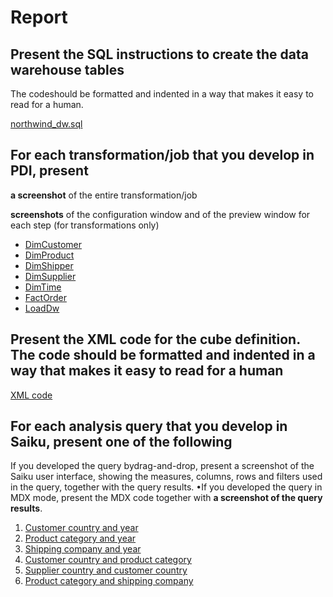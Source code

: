 # Report

## Present the SQL instructions to create the data warehouse tables

The codeshould be formatted and indented in a way that makes it easy to read for a human.

[northwind_dw.sql](../sql/northwind_dw.sql)

## For each transformation/job that you develop in PDI, present

**a screenshot** of the entire transformation/job

**screenshots** of the configuration window and of the preview window for each step (for transformations only)

* [DimCustomer](../etl/DimCustomer.ktr)
* [DimProduct](../etl/DimProduct.ktr)
* [DimShipper](../etl/DimShipper.ktr)
* [DimSupplier](../etl/DimSupplier.ktr)
* [DimTime](../etl/DimTime.ktr)
* [FactOrder](../etl/FactOrder.ktr)
* [LoadDw](../etl/LoadDw.kjb)

## Present the XML code for the cube definition. The code should be formatted and indented in a way that makes it easy to read for a human

[XML code](../olap/northwind_dw.xml)

## For each analysis query that you develop in Saiku, present one of the following

If you developed the query bydrag-and-drop, present a screenshot of the Saiku user interface, showing the measures, columns, rows and filters used in the query, together with the query results.
•If you developed the query in MDX mode, present the MDX code together with **a screenshot of the query results**.

1. [Customer country and year](../analysis/customer-country-year.md)
2. [Product category and year](../analysis/product-category-year.md)
3. [Shipping company and year](../analysis/shipping-company-year.md)
4. [Customer country and product category](../analysis/customer-country-product-category.md)
5. [Supplier country and customer country](../analysis/supplier-country-customer-country.md)
6. [Product category and shipping company](../analysis/product-category-shipping-company.md)
